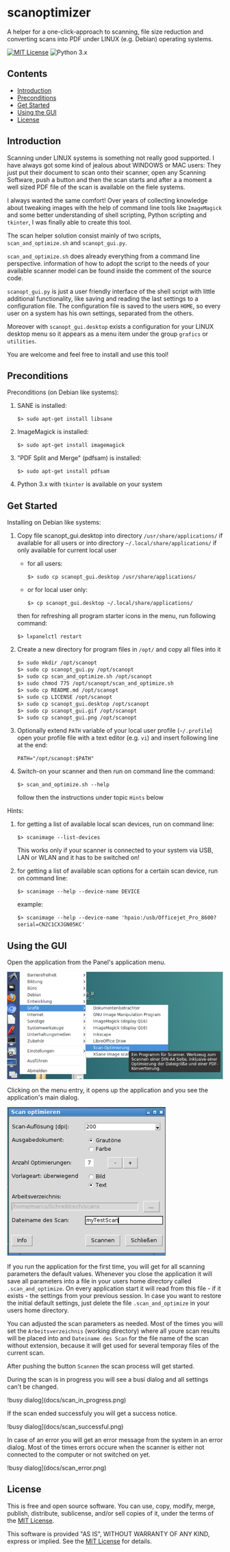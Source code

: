 scanoptimizer
=============

A helper for a one-click-approach to scanning, file size reduction and 
converting scans into PDF under LINUX (e.g. Debian) operating systems.

[![MIT License][LICENSE-BADGE]](LICENSE)
![Python 3.x][PYTHON-BADGE]

[LICENSE-BADGE]: https://img.shields.io/badge/license-MIT-blue.svg
[PYTHON-BADGE]: https://img.shields.io/badge/Python-3.x-blue.svg


Contents
--------

* [Introduction](#introduction)
* [Preconditions](#preconditions)
* [Get Started](#get-started)
* [Using the GUI](#using-the-gui)
* [License](#license)


Introduction
------------

Scanning under LINUX systems is something not really good supported. I have 
always got some kind of jealous about WINDOWS or MAC users: They just put their 
document to scan onto their scanner, open any Scanning Software, push a button
and then the scan starts and after a a moment a well sized PDF file of the
scan is available on the fiele systems.

I always wanted the same comfort!
Over years of collecting knowledge about tweaking images with the help of
command line tools like `ImageMagick` and some better understanding of shell
scripting, Python scripting and `tkinter`, I was finally able to create this
tool.

The scan helper solution consist mainly of two scripts, `scan_and_optimize.sh` 
and `scanopt_gui.py`.

`scan_and_optimize.sh` does already everything from a command line perspective.
information of how to adopt the script to the needs of your available scanner
model can be found inside the comment of the source code.

`scanopt_gui.py` is just a user friendly interface of the shell script with
little additional functionality, like saving and reading the last settings to
a configuration file. The configuration file is saved to the users `HOME`, so 
every user on a system has his own settings, separated from the others.

Moreover with `scanopt_gui.desktop` exists a configuration for your LINUX 
desktop menu so it appears as a menu item under the group `grafics` or 
`utilities`.

You are welcome and feel free to install and use this tool!


Preconditions
-------------

Preconditions (on Debian like systems):

1. SANE is installed:
   ```
   $> sudo apt-get install libsane
   ```

2. ImageMagick is installed:
   ```
   $> sudo apt-get install imagemagick
   ```

3. "PDF Split and Merge" (pdfsam) is installed:
   ```
   $> sudo apt-get install pdfsam
   ```

4. Python 3.x with `tkinter` is available on your system


Get Started
-----------

Installing on Debian like systems:

1. Copy file scanopt_gui.desktop into directory `/usr/share/applications/` if
   available for all users or into directory `~/.local/share/applications/` if
   only available for current local user

   * for all users:
     ```
     $> sudo cp scanopt_gui.desktop /usr/share/applications/
     ```
   * or for local user only:
     ```
     $> cp scanopt_gui.desktop ~/.local/share/applications/
     ```

   then for refreshing all program starter icons in the menu, run following
   command:
   ```
   $> lxpanelctl restart
   ```

2. Create a new directory for program files in `/opt/` and copy all files into it
   ```
   $> sudo mkdir /opt/scanopt
   $> sudo cp scanopt_gui.py /opt/scanopt
   $> sudo cp scan_and_optimize.sh /opt/scanopt
   $> sudo chmod 775 /opt/scanopt/scan_and_optimize.sh
   $> sudo cp README.md /opt/scanopt
   $> sudo cp LICENSE /opt/scanopt
   $> sudo cp scanopt_gui.desktop /opt/scanopt
   $> sudo cp scanopt_gui.gif /opt/scanopt
   $> sudo cp scanopt_gui.png /opt/scanopt
   ```

3. Optionally extend `PATH` variable of your local user profile (`~/.profile`)
   open your profile file with a text editor (e.g. `vi`) and insert following
   line at the end:
   ```
   PATH="/opt/scanopt:$PATH"
   ```

4. Switch-on your scanner and then run on command line the command:
   ```
   $> scan_and_optimize.sh --help
   ```
   follow then the instructions under topic `Hints` below


Hints:

1. for getting a list of available local scan devices, run on command line:
   ```
   $> scanimage --list-devices
   ```
   This works only if your scanner is connected to your system via USB, LAN or
   WLAN and it has to be switched on!

2. for getting a list of available scan options for a certain scan device,
   run on command line:
   ```
   $> scanimage --help --device-name DEVICE
   ```

   example:
   ```
   $> scanimage --help --device-name 'hpaio:/usb/Officejet_Pro_8600?serial=CN2C1CXJGN05KC'
   ```


Using the GUI
-------------

Open the application from the Panel's application menu.

![application menu](docs/menu_placing.png)

Clicking on the menu entry, it opens up the application and you see the 
application's main dialog.

![application main dialog](docs/application_window.png)

If you run the application for the first time, you will get for all scanning
parameters the default values. Whenever you close the application it will save
all parameters into a file in your users home directory called `.scan_and_optimize`.
On every application start it will read from this file - if it exists - the 
settings from your previous session. In case you want to restore the initial 
default settings, just delete the file `.scan_and_optimize` in your users home
directory.

You can adjusted the scan parameters as needed. Most of the times you will set
the `Arbeitsverzeichnis` (working directory) where all youre scan results will
be placed into and `Dateiname des Scan` for the file name of the scan without 
extension, because it will get used for several temporay files of the current 
scan.

After pushing the button `Scannen` the scan process will get started.

During the scan is in progress you will see a busi dialog and all settings can't 
be changed.

!busy dialog](docs/scan_in_progress.png)

If the scan ended successfuly you will get a success notice.

!busy dialog](docs/scan_successful.png)

In case of an error you will get an error message from the system in an error 
dialog. Most of the times errors occure when the scanner is either not connected
to the computer or not switched on yet.

!busy dialog](docs/scan_error.png)



License
-------

This is free and open source software. You can use, copy, modify,
merge, publish, distribute, sublicense, and/or sell copies of it,
under the terms of the [MIT License](LICENSE).

This software is provided "AS IS", WITHOUT WARRANTY OF ANY KIND,
express or implied. See the [MIT License](LICENSE) for details.
